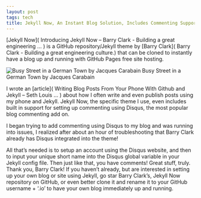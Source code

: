 ```yaml
---
layout: post
tags: tech
title: Jekyll Now, An Instant Blog Solution, Includes Commenting Support Using Disqus
---
```


[Jekyll Now]( Introducing Jekyll Now – Barry Clark - Building a great engineering ... ) is a GitHub repository/Jekyll theme by [Barry Clark]( Barry Clark - Building a great engineering culture.) that can be cloned to instantly have a blog up and running with GitHub Pages free site hosting. 

![Busy Street in a German Town by Jacques Carabain](https://upload.wikimedia.org/wikipedia/commons/thumb/9/96/Jacques_Carabain_-_Busy_Street_in_a_German_Town_-_detail.jpg/2000px-Jacques_Carabain_-_Busy_Street_in_a_German_Town_-_detail.jpg)
Busy Street in a German Town by Jacques Carabain   

I wrote an [article]( Writing Blog Posts From Your Phone With Github and Jekyll – Seth Louis ... ) about how I often write and even publish posts using my phone and Jekyll. Jekyll Now, the specific theme I use, even includes built in support for setting up commenting using Disqus, the most popular blog commenting add on. 

I began trying to add commenting using Disqus to my blog and was running into issues, I realized after about an hour of troubleshooting that Barry Clark already has Disqus integrated into the theme! 

All that’s needed is to setup an account using the Disqus website, and then to input your unique short name into the Disqus global variable in your Jekyll config file. Then just like that, you have comments! Great stuff, truly. Thank you, Barry Clark! If you haven’t already, but are interested in setting up your own blog or site using Jekyll, go star Barry Clark’s, Jekyll Now repository on GitHub, or even better clone it and rename it to your GitHub username + ‘.io’ to have your own blog immediately up and running.